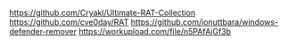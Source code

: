 https://github.com/Cryakl/Ultimate-RAT-Collection
https://github.com/cve0day/RAT
https://github.com/ionuttbara/windows-defender-remover
https://workupload.com/file/n5PAfAjGf3b
